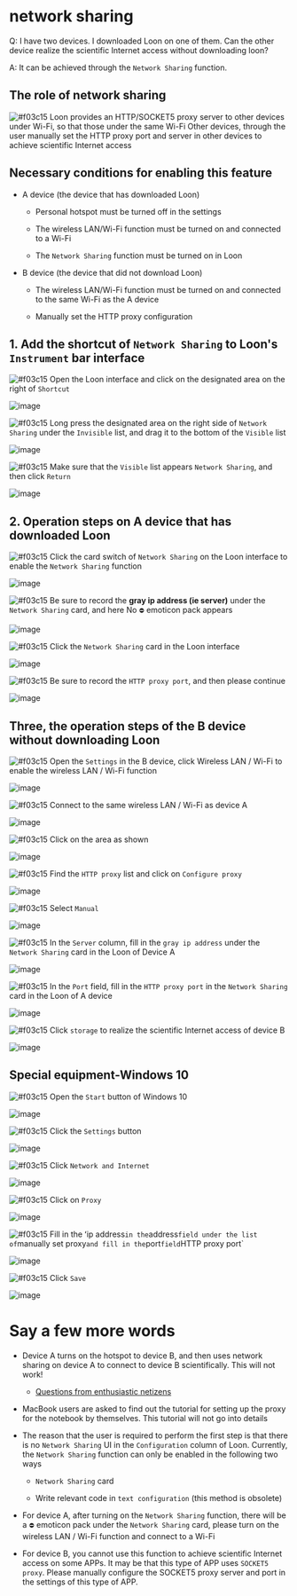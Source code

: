 # network sharing

Q: I have two devices. I downloaded Loon on one of them. Can the other device realize the scientific Internet access without downloading loon?

A: It can be achieved through the `Network Sharing` function.

## The role of network sharing

![#f03c15](https://placehold.it/15/f03c15/000000?text=+) Loon provides an HTTP/SOCKET5 proxy server to other devices under Wi-Fi, so that those under the same Wi-Fi Other devices, through the user manually set the HTTP proxy port and server in other devices to achieve scientific Internet access

## Necessary conditions for enabling this feature

- A device (the device that has downloaded Loon)

  - Personal hotspot must be turned off in the settings

  - The wireless LAN/Wi-Fi function must be turned on and connected to a Wi-Fi
  
  - The `Network Sharing` function must be turned on in Loon
  
- B device (the device that did not download Loon)

  - The wireless LAN/Wi-Fi function must be turned on and connected to the same Wi-Fi as the A device
  
  - Manually set the HTTP proxy configuration
  
## 1. Add the shortcut of `Network Sharing` to Loon's `Instrument` bar interface

![#f03c15](https://placehold.it/15/f03c15/000000?text=+) Open the Loon interface and click on the designated area on the right of `Shortcut`

![image](https://raw.githubusercontent.com/TiyNa/LoonManualimg/main/Plus/Network_Sharing.jpg)

![#f03c15](https://placehold.it/15/f03c15/000000?text=+) Long press the designated area on the right side of `Network Sharing` under the `Invisible` list, and drag it to the bottom of the `Visible` list

![image](https://raw.githubusercontent.com/TiyNa/LoonManualimg/main/Plus/Network_Sharing_A_1.jpg)

![#f03c15](https://placehold.it/15/f03c15/000000?text=+) Make sure that the `Visible` list appears `Network Sharing`, and then click `Return`

![image](https://raw.githubusercontent.com/TiyNa/LoonManualimg/main/Plus/Network_Sharing_A_2.jpg)

## 2. Operation steps on A device that has downloaded Loon

![#f03c15](https://placehold.it/15/f03c15/000000?text=+) Click the card switch of `Network Sharing` on the Loon interface to enable the `Network Sharing` function

![image](https://raw.githubusercontent.com/TiyNa/LoonManualimg/main/Plus/Network_Sharing_A_3.jpg)

![#f03c15](https://placehold.it/15/f03c15/000000?text=+) Be sure to record the **gray ip address (ie server)** under the `Network Sharing` card, and here No `⛔️` emoticon pack appears

![image](https://raw.githubusercontent.com/TiyNa/LoonManualimg/main/Plus/Network_Sharing_A_4.jpg)

![#f03c15](https://placehold.it/15/f03c15/000000?text=+) Click the `Network Sharing` card in the Loon interface

![image](https://raw.githubusercontent.com/TiyNa/LoonManualimg/main/Plus/Network_Sharing_A_5.jpg)

![#f03c15](https://placehold.it/15/f03c15/000000?text=+) Be sure to record the `HTTP proxy port`, and then please continue

![image](https://raw.githubusercontent.com/TiyNa/LoonManualimg/main/Plus/Network_Sharing_A_6.jpg)

## Three, the operation steps of the B device without downloading Loon

![#f03c15](https://placehold.it/15/f03c15/000000?text=+) Open the `Settings` in the B device, click Wireless LAN / Wi-Fi to enable the wireless LAN / Wi-Fi function

![image](https://raw.githubusercontent.com/TiyNa/LoonManualimg/main/Plus/Network_Sharing_B_1.jpg)

![#f03c15](https://placehold.it/15/f03c15/000000?text=+) Connect to the same wireless LAN / Wi-Fi as device A

![image](https://raw.githubusercontent.com/TiyNa/LoonManualimg/main/Plus/Network_Sharing_B_2.jpg)

![#f03c15](https://placehold.it/15/f03c15/000000?text=+) Click on the area as shown

![image](https://raw.githubusercontent.com/TiyNa/LoonManualimg/main/Plus/Network_Sharing_B_3.jpg)

![#f03c15](https://placehold.it/15/f03c15/000000?text=+) Find the `HTTP proxy` list and click on `Configure proxy`

![image](https://raw.githubusercontent.com/TiyNa/LoonManualimg/main/Plus/Network_Sharing_B_4.jpg)

![#f03c15](https://placehold.it/15/f03c15/000000?text=+) Select `Manual`

![image](https://raw.githubusercontent.com/TiyNa/LoonManualimg/main/Plus/Network_Sharing_B_5.jpg)

![#f03c15](https://placehold.it/15/f03c15/000000?text=+) In the `Server` column, fill in the `gray ip address` under the `Network Sharing` card in the Loon of Device A

![image](https://raw.githubusercontent.com/TiyNa/LoonManualimg/main/Plus/Network_Sharing_B_6.jpg)

![#f03c15](https://placehold.it/15/f03c15/000000?text=+) In the `Port` field, fill in the `HTTP proxy port` in the `Network Sharing` card in the Loon of A device

![image](https://raw.githubusercontent.com/TiyNa/LoonManualimg/main/Plus/Network_Sharing_B_7.jpg)

![#f03c15](https://placehold.it/15/f03c15/000000?text=+) Click `storage` to realize the scientific Internet access of device B

![image](https://raw.githubusercontent.com/TiyNa/LoonManualimg/main/Plus/Network_Sharing_B_8.jpg)

## Special equipment-Windows 10

![#f03c15](https://placehold.it/15/f03c15/000000?text=+) Open the `Start` button of Windows 10

![image](https://raw.githubusercontent.com/TiyNa/LoonManualimg/main/Plus/Windows_1.png)

![#f03c15](https://placehold.it/15/f03c15/000000?text=+) Click the `Settings` button

![image](https://raw.githubusercontent.com/TiyNa/LoonManualimg/main/Plus/Windows_2.jpg)

![#f03c15](https://placehold.it/15/f03c15/000000?text=+) Click `Network and Internet`

![image](https://raw.githubusercontent.com/TiyNa/LoonManualimg/main/Plus/Windows_3.jpg)

![#f03c15](https://placehold.it/15/f03c15/000000?text=+) Click on `Proxy`

![image](https://raw.githubusercontent.com/TiyNa/LoonManualimg/main/Plus/Windows_4.jpg)

![#f03c15](https://placehold.it/15/f03c15/000000?text=+) Fill in the ʻip address` in the `address` field under the list of `manually set proxy` and fill in the `port` field `HTTP proxy port`

![image](https://raw.githubusercontent.com/TiyNa/LoonManualimg/main/Plus/Windows_5.png)

![#f03c15](https://placehold.it/15/f03c15/000000?text=+) Click `Save`

![image](https://raw.githubusercontent.com/TiyNa/LoonManualimg/main/Plus/Windows_6.png)

# Say a few more words

- Device A turns on the hotspot to device B, and then uses network sharing on device A to connect to device B scientifically. This will not work!

  - [Questions from enthusiastic netizens](https://t.me/Loon0x00/481366)

- MacBook users are asked to find out the tutorial for setting up the proxy for the notebook by themselves. This tutorial will not go into details

- The reason that the user is required to perform the first step is that there is no `Network Sharing` UI in the `Configuration` column of Loon. Currently, the `Network Sharing` function can only be enabled in the following two ways

  - `Network Sharing` card
  
  - Write relevant code in `text configuration` (this method is obsolete)

- For device A, after turning on the `Network Sharing` function, there will be a `⛔️` emoticon pack under the `Network Sharing` card, please turn on the wireless LAN / Wi-Fi function and connect to a Wi-Fi

- For device B, you cannot use this function to achieve scientific Internet access on some APPs. It may be that this type of APP uses `SOCKET5 proxy`. Please manually configure the SOCKET5 proxy server and port in the settings of this type of APP.